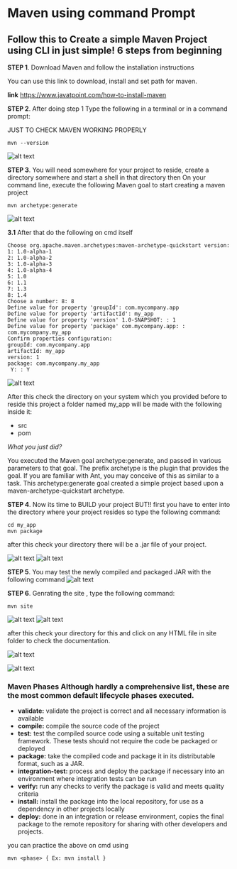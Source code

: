 # Maven using command Prompt
##  Follow this to Create a simple Maven Project using CLI in just simple! 6 steps from beginning
**STEP 1**. Download Maven and follow the installation instructions

You can use this link to download, install and set path for maven.

**link** https://www.javatpoint.com/how-to-install-maven

**STEP 2**. After doing step 1 Type the following in a terminal or in a command prompt: 

JUST TO CHECK MAVEN WORKING PROPERLY
```shell
mvn --version 
```
![alt text](https://github.com/sumyak/Apache-Maven/blob/master/cmd/target/site/images/logos/Screenshot%20(111).png?raw=true)

**STEP 3**. You will need somewhere for your project to reside, create a directory somewhere and start a shell in that directory then On your command line, execute the following Maven goal to start creating a maven project
```shell
mvn archetype:generate
```
![alt text](https://github.com/sumyak/Apache-Maven/blob/master/cmd/target/site/images/logos/1%20(2).png?raw=true)

**3.1** After that do the following on cmd itself
```shell
Choose org.apache.maven.archetypes:maven-archetype-quickstart version:
1: 1.0-alpha-1
2: 1.0-alpha-2
3: 1.0-alpha-3
4: 1.0-alpha-4
5: 1.0
6: 1.1
7: 1.3
8: 1.4
Choose a number: 8: 8
Define value for property 'groupId': com.mycompany.app
Define value for property 'artifactId': my_app
Define value for property 'version' 1.0-SNAPSHOT: : 1
Define value for property 'package' com.mycompany.app: : com.mycompany.my_app
Confirm properties configuration:
groupId: com.mycompany.app
artifactId: my_app
version: 1
package: com.mycompany.my_app
 Y: : Y
 ```
 ![alt text](https://github.com/sumyak/Apache-Maven/blob/master/cmd/target/site/images/logos/2%20(2).png?raw=true)
 
 After this check the directory on your system which you provided before to reside this project a folder named my_app
 will be made with the following inside it:
 * src
 * pom
 
 *What you just did?* 
 
You executed the Maven goal archetype:generate, and passed in various parameters to that goal. The prefix archetype is the plugin that provides the goal. If you are familiar with Ant, you may conceive of this as similar to a task. This archetype:generate goal created a simple project based upon a maven-archetype-quickstart archetype.

**STEP 4**. Now its time to BUILD your project  BUT!! first you have to enter into the directory where your project resides so type the following command:
```shell
cd my_app
mvn package
```
after this check your directory there will be a .jar file of your project.

![alt text](https://github.com/sumyak/Apache-Maven/blob/master/cmd/target/site/images/logos/3%20(2).png?raw=true)
![alt text](https://github.com/sumyak/Apache-Maven/blob/master/cmd/target/site/images/logos/4%20(2).png?raw=true)

**STEP 5**. You may test the newly compiled and packaged JAR with the following command
![alt text](https://github.com/sumyak/Apache-Maven/blob/master/cmd/target/site/images/logos/5%20(2).png?raw=true)

**STEP 6**. Genrating the site , type the following command:
```
mvn site
```
![alt text](https://github.com/sumyak/Apache-Maven/blob/master/cmd/target/site/images/logos/6%20(2).png?raw=true)
![alt text](https://github.com/sumyak/Apache-Maven/blob/master/cmd/target/site/images/logos/7%20(2).png?raw=true)

after this check your directory for this and click on any HTML file in site folder to check the documentation.

![alt text](https://github.com/sumyak/Apache-Maven/blob/master/cmd/target/site/images/logos/8%20(2).png?raw=true)

![alt text](https://github.com/sumyak/Apache-Maven/blob/master/cmd/target/site/images/logos/9%20(2).png?raw=true)


### Maven Phases Although hardly a comprehensive list, these are the most common default lifecycle phases executed. 
*  **validate:** validate the project is correct and all necessary information is available
*  **compile:** compile the source code of the project 
*  **test:** test the compiled source code using a suitable unit testing framework. These tests should not require the code be packaged or deployed
*  **package:** take the compiled code and package it in its distributable format, such as a JAR.
*  **integration-test:** process and deploy the package if necessary into an environment where integration tests can be run 
*  **verify:** run any checks to verify the package is valid and meets quality criteria
*  **install:** install the package into the local repository, for use as a dependency in other projects locally
*  **deploy:** done in an integration or release environment, copies the final package to the remote repository for sharing with other developers and projects. 

you can practice the above on cmd using
```
mvn <phase> { Ex: mvn install }
```


 






